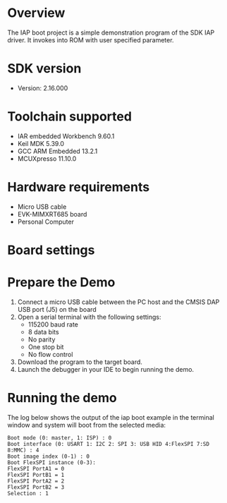 Overview
========
The IAP boot project is a simple demonstration program of the SDK IAP driver. It invokes into ROM with user specified parameter.

SDK version
===========
- Version: 2.16.000

Toolchain supported
===================
- IAR embedded Workbench  9.60.1
- Keil MDK  5.39.0
- GCC ARM Embedded  13.2.1
- MCUXpresso  11.10.0

Hardware requirements
=====================
- Micro USB cable
- EVK-MIMXRT685 board
- Personal Computer

Board settings
==============

Prepare the Demo
================
1.  Connect a micro USB cable between the PC host and the CMSIS DAP USB port (J5) on the board
2.  Open a serial terminal with the following settings:
    - 115200 baud rate
    - 8 data bits
    - No parity
    - One stop bit
    - No flow control
3.  Download the program to the target board.
4.  Launch the debugger in your IDE to begin running the demo.

Running the demo
================
The log below shows the output of the iap boot example in the terminal window and system will boot from the selected media:
~~~~~~~~~~~~~~~~~~~~~~~~~~~~~~~~~~~
Boot mode (0: master, 1: ISP) : 0
Boot interface (0: USART 1: I2C 2: SPI 3: USB HID 4:FlexSPI 7:SD 8:MMC) : 4
Boot image index (0-1) : 0
Boot FlexSPI instance (0-3):
FlexSPI PortA1 = 0
FlexSPI PortB1 = 1
FlexSPI PortA2 = 2
FlexSPI PortB2 = 3
Selection : 1
~~~~~~~~~~~~~~~~~~~~~~~~~~~~~~~~~~~

